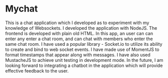 # Mychat
This is a chat application which I developed as to experiment with my knowledge of Websockets. I developed the application with NodeJS. The frontend is developed with plain old HTML. In this app, an user can can enter any enter a chat room, and can chat with members who enter the same chat room. I have used a popular library - Socket.io to utilize its ability to create and bind to web socket events. I have made use of MomentJS to format timestamps that appear along with messages. I have also used MustacheJS to achieve unit testing in development mode. In the future, I am looking forward to integrating a chatbot in the application which will provide effective feedback to the user.

